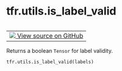 <div itemscope itemtype="http://developers.google.com/ReferenceObject">
<meta itemprop="name" content="tfr.utils.is_label_valid" />
<meta itemprop="path" content="Stable" />
</div>

# tfr.utils.is_label_valid

<!-- Insert buttons -->

<table class="tfo-notebook-buttons tfo-api" align="left">

<td>
  <a target="_blank" href="https://github.com/tensorflow/ranking/tree/master/tensorflow_ranking/python/utils.py">
    <img src="https://www.tensorflow.org/images/GitHub-Mark-32px.png" />
    View source on GitHub
  </a>
</td></table>

<!-- Start diff -->

Returns a boolean `Tensor` for label validity.

```python
tfr.utils.is_label_valid(labels)
```

<!-- Placeholder for "Used in" -->
